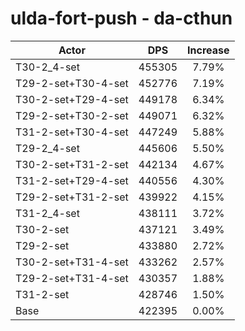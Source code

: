 # ulda-fort-push - da-cthun
| Actor | DPS | Increase |
|---|:---:|:---:|
|T30-2_4-set|455305|7.79%|
|T29-2-set+T30-4-set|452776|7.19%|
|T30-2-set+T29-4-set|449178|6.34%|
|T29-2-set+T30-2-set|449071|6.32%|
|T31-2-set+T30-4-set|447249|5.88%|
|T29-2_4-set|445606|5.50%|
|T30-2-set+T31-2-set|442134|4.67%|
|T31-2-set+T29-4-set|440556|4.30%|
|T29-2-set+T31-2-set|439922|4.15%|
|T31-2_4-set|438111|3.72%|
|T30-2-set|437121|3.49%|
|T29-2-set|433880|2.72%|
|T30-2-set+T31-4-set|433262|2.57%|
|T29-2-set+T31-4-set|430357|1.88%|
|T31-2-set|428746|1.50%|
|Base|422395|0.00%|
